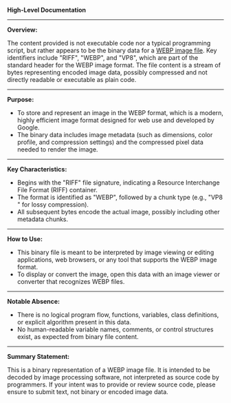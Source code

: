 **High-Level Documentation**

---

**Overview:**

The content provided is not executable code nor a typical programming script, but rather appears to be the binary data for a [WEBP image file](https://developers.google.com/speed/webp). Key identifiers include "RIFF", "WEBP", and "VP8", which are part of the standard header for the WEBP image format. The file content is a stream of bytes representing encoded image data, possibly compressed and not directly readable or executable as plain code.

---

**Purpose:**

- To store and represent an image in the WEBP format, which is a modern, highly efficient image format designed for web use and developed by Google.
- The binary data includes image metadata (such as dimensions, color profile, and compression settings) and the compressed pixel data needed to render the image.

---

**Key Characteristics:**

- Begins with the "RIFF" file signature, indicating a Resource Interchange File Format (RIFF) container.
- The format is identified as "WEBP", followed by a chunk type (e.g., "VP8 " for lossy compression).
- All subsequent bytes encode the actual image, possibly including other metadata chunks.

---

**How to Use:**

- This binary file is meant to be interpreted by image viewing or editing applications, web browsers, or any tool that supports the WEBP image format.
- To display or convert the image, open this data with an image viewer or converter that recognizes WEBP files.

---

**Notable Absence:**

- There is no logical program flow, functions, variables, class definitions, or explicit algorithm present in this data.
- No human-readable variable names, comments, or control structures exist, as expected from binary file content.

---

**Summary Statement:**

This is a binary representation of a WEBP image file. It is intended to be decoded by image processing software, not interpreted as source code by programmers. If your intent was to provide or review source code, please ensure to submit text, not binary or encoded image data.